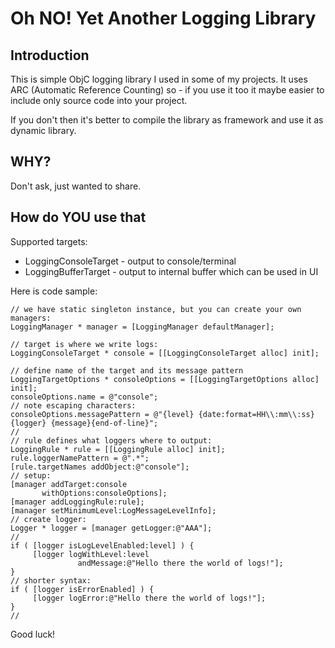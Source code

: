 Oh NO! Yet Another Logging Library
==================================

Introduction
------------

This is simple ObjC logging library I used in some of my projects.
It uses ARC (Automatic Reference Counting) so - if you use it too
it maybe easier to include only source code into your project.

If you don't then it's better to compile the library as framework 
and use it as dynamic library.

WHY?
----

Don't ask, just wanted to share.

How do YOU use that
-------------------

Supported targets:

 - LoggingConsoleTarget - output to console/terminal
 - LoggingBufferTarget - output to internal buffer which can be used in UI 

Here is code sample:
    
    // we have static singleton instance, but you can create your own managers:
    LoggingManager * manager = [LoggingManager defaultManager];
    
    // target is where we write logs:
    LoggingConsoleTarget * console = [[LoggingConsoleTarget alloc] init];
    
    // define name of the target and its message pattern
    LoggingTargetOptions * consoleOptions = [[LoggingTargetOptions alloc] init];
    consoleOptions.name = @"console";
    // note escaping characters:
    consoleOptions.messagePattern = @"{level} {date:format=HH\\:mm\\:ss} {logger} {message}{end-of-line}";
    //
    // rule defines what loggers where to output:
    LoggingRule * rule = [[LoggingRule alloc] init];
    rule.loggerNamePattern = @".*";
    [rule.targetNames addObject:@"console"];
    // setup:
    [manager addTarget:console 
           withOptions:consoleOptions];
    [manager addLoggingRule:rule];
    [manager setMinimumLevel:LogMessageLevelInfo];
    // create logger:
    Logger * logger = [manager getLogger:@"AAA"];
    //
    if ( [logger isLogLevelEnabled:level] ) {
         [logger logWithLevel:level 
                   andMessage:@"Hello there the world of logs!"];
    }
    // shorter syntax:
    if ( [logger isErrorEnabled] ) {
         [logger logError:@"Hello there the world of logs!"];
    }
    //

Good luck!